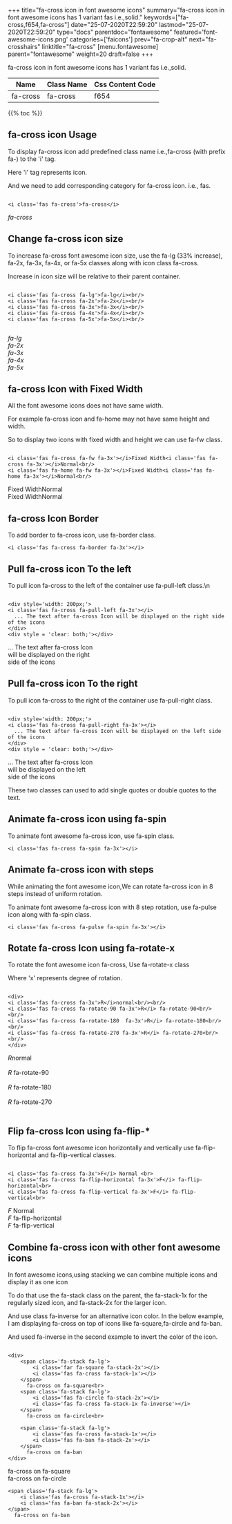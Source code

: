 +++
title="fa-cross icon in font awesome icons"
summary="fa-cross icon in font awesome icons has 1 variant fas i.e.,solid."
keywords=["fa-cross,f654,fa-cross"]
date="25-07-2020T22:59:20"
lastmod="25-07-2020T22:59:20"
type="docs"
parentdoc="fontawesome"
featured='font-awesome-icons.png'
categories=['faicons']
prev="fa-crop-alt"
next="fa-crosshairs"
linktitle="fa-cross"
[menu.fontawesome]
parent="fontawesome"
weight=20
draft=false
+++


fa-cross icon in font awesome icons has 1 variant fas i.e.,solid.

<div class='table-responsive'><table class='table'><thead><tr><th>Name</th><th>Class Name</th><th>Css Content Code</th></tr></thead><tbody><tr><td>fa-cross</td><td>fa-cross</td><td>f654</td></tr></tbody></table></div>


{{% toc %}}


## fa-cross icon Usage

To display fa-cross icon add predefined class name i.e.,fa-cross (with prefix fa-) to the 'i' tag.

Here 'i' tag represents icon.

And we need to add corresponding category for fa-cross icon. i.e., fas.


```

<i class='fas fa-cross'>fa-cross</i>
```

<i class='fas fa-cross'>fa-cross</i>




## Change fa-cross icon size
To increase fa-cross font awesome icon size, use the fa-lg (33% increase), fa-2x, fa-3x, fa-4x, or fa-5x classes along with icon class fa-cross.

Increase in icon size will be relative to their parent container. 

```

<i class='fas fa-cross fa-lg'>fa-lg</i><br/>
<i class='fas fa-cross fa-2x'>fa-2x</i><br/>
<i class='fas fa-cross fa-3x'>fa-3x</i><br/>
<i class='fas fa-cross fa-4x'>fa-4x</i><br/>
<i class='fas fa-cross fa-5x'>fa-5x</i><br/>
            
```

<i class='fas fa-cross fa-lg'>fa-lg</i><br/>
<i class='fas fa-cross fa-2x'>fa-2x</i><br/>
<i class='fas fa-cross fa-3x'>fa-3x</i><br/>
<i class='fas fa-cross fa-4x'>fa-4x</i><br/>
<i class='fas fa-cross fa-5x'>fa-5x</i><br/>
            



## fa-cross Icon with Fixed Width 

All the font awesome icons does not have same width.

For example fa-cross icon and fa-home may not have same height and width.

So to display two icons with fixed width and height we can use fa-fw class.


```

<i class='fas fa-cross fa-fw fa-3x'></i>Fixed Width<i class='fas fa-cross fa-3x'></i>Normal<br/>
<i class='fas fa-home fa-fw fa-3x'></i>Fixed Width<i class='fas fa-home fa-3x'></i>Normal<br/>
```

<i class='fas fa-cross fa-fw fa-3x'></i>Fixed Width<i class='fas fa-cross fa-3x'></i>Normal<br/>
<i class='fas fa-home fa-fw fa-3x'></i>Fixed Width<i class='fas fa-home fa-3x'></i>Normal<br/>



## fa-cross Icon Border 

To add border to fa-cross icon, use fa-border class.


```
<i class='fas fa-cross fa-border fa-3x'></i>

```
<i class='fas fa-cross fa-border fa-3x'></i>





## Pull fa-cross icon To the left

To pull icon fa-cross to the left of the container use fa-pull-left class.\n

```

<div style='width: 200px;'>
<i class='fas fa-cross fa-pull-left fa-3x'></i>
  ... The text after fa-cross Icon will be displayed on the right side of the icons
</div>
<div style = 'clear: both;'></div>
```

<div style='width: 200px;'>
<i class='fas fa-cross fa-pull-left fa-3x'></i>
  ... The text after fa-cross Icon will be displayed on the right side of the icons
</div>
<div style = 'clear: both;'></div>




## Pull fa-cross icon To the right
To pull icon fa-cross to the right of the container use fa-pull-right class.

```

<div style='width: 200px;'>
<i class='fas fa-cross fa-pull-right fa-3x'></i>
  ... The text after fa-cross Icon will be displayed on the left side of the icons
</div>
<div style = 'clear: both;'></div>
```

<div style='width: 200px;'>
<i class='fas fa-cross fa-pull-right fa-3x'></i>
  ... The text after fa-cross Icon will be displayed on the left side of the icons
</div>
<div style = 'clear: both;'></div>

These two classes can used to add single quotes or double quotes to the text.


## Animate fa-cross icon using fa-spin
To animate font awesome fa-cross icon, use fa-spin class.

```
<i class='fas fa-cross fa-spin fa-3x'></i>
```
<i class='fas fa-cross fa-spin fa-3x'></i>




## Animate fa-cross icon with steps
While animating the font awesome icon,We can rotate fa-cross icon in 8 steps instead of uniform rotation.

To animate font awesome fa-cross icon with 8 step rotation, use fa-pulse icon along with fa-spin class.


```
<i class='fas fa-cross fa-pulse fa-spin fa-3x'></i>

```
<i class='fas fa-cross fa-pulse fa-spin fa-3x'></i>





## Rotate fa-cross Icon using fa-rotate-x
To rotate the font awesome icon fa-cross, Use fa-rotate-x class

Where 'x' represents degree of rotation.


```

<div>
<i class='fas fa-cross fa-3x'>R</i>normal<br/><br/>
<i class='fas fa-cross fa-rotate-90 fa-3x'>R</i> fa-rotate-90<br/><br/> 
<i class='fas fa-cross fa-rotate-180  fa-3x'>R</i> fa-rotate-180<br/><br/> 
<i class='fas fa-cross fa-rotate-270 fa-3x'>R</i> fa-rotate-270<br/><br/>
</div>
```

<div>
<i class='fas fa-cross fa-3x'>R</i>normal<br/><br/>
<i class='fas fa-cross fa-rotate-90 fa-3x'>R</i> fa-rotate-90<br/><br/> 
<i class='fas fa-cross fa-rotate-180  fa-3x'>R</i> fa-rotate-180<br/><br/> 
<i class='fas fa-cross fa-rotate-270 fa-3x'>R</i> fa-rotate-270<br/><br/>
</div>




## Flip fa-cross Icon using fa-flip-*
To flip fa-cross font awesome icon horizontally and vertically use fa-flip-horizontal and fa-flip-vertical classes. 

```

<i class='fas fa-cross fa-3x'>F</i> Normal <br>
<i class='fas fa-cross fa-flip-horizontal fa-3x'>F</i> fa-flip-horizontal<br>
<i class='fas fa-cross fa-flip-vertical fa-3x'>F</i> fa-flip-vertical<br>
```

<i class='fas fa-cross fa-3x'>F</i> Normal <br>
<i class='fas fa-cross fa-flip-horizontal fa-3x'>F</i> fa-flip-horizontal<br>
<i class='fas fa-cross fa-flip-vertical fa-3x'>F</i> fa-flip-vertical<br>




## Combine fa-cross icon with other font awesome icons
In font awesome icons,using stacking we can combine multiple icons and display it as one icon 

To do that use the fa-stack class on the parent, the fa-stack-1x for the regularly sized icon, and fa-stack-2x for the larger icon.

And use class fa-inverse for an alternative icon color. 
In the below example, I am displaying fa-cross on top of icons like fa-square,fa-circle and fa-ban.

And used fa-inverse in the second example to invert the color of the icon.

```

<div>
    <span class='fa-stack fa-lg'>
        <i class='far fa-square fa-stack-2x'></i>
        <i class='fas fa-cross fa-stack-1x'></i>
    </span>
      fa-cross on fa-square<br>
    <span class='fa-stack fa-lg'>
        <i class='fas fa-circle fa-stack-2x'></i>
        <i class='fas fa-cross fa-stack-1x fa-inverse'></i>
    </span>
      fa-cross on fa-circle<br>

    <span class='fa-stack fa-lg'>
        <i class='fas fa-cross fa-stack-1x'></i>
        <i class='fas fa-ban fa-stack-2x'></i>
    </span>
      fa-cross on fa-ban
</div>
```

<div>
    <span class='fa-stack fa-lg'>
        <i class='far fa-square fa-stack-2x'></i>
        <i class='fas fa-cross fa-stack-1x'></i>
    </span>
      fa-cross on fa-square<br>
    <span class='fa-stack fa-lg'>
        <i class='fas fa-circle fa-stack-2x'></i>
        <i class='fas fa-cross fa-stack-1x fa-inverse'></i>
    </span>
      fa-cross on fa-circle<br>

    <span class='fa-stack fa-lg'>
        <i class='fas fa-cross fa-stack-1x'></i>
        <i class='fas fa-ban fa-stack-2x'></i>
    </span>
      fa-cross on fa-ban
</div>






